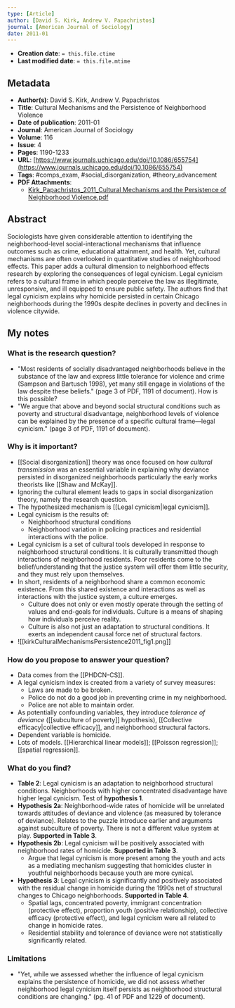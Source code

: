 ```yaml
---
type: [Article]
author: [David S. Kirk, Andrew V. Papachristos]
journal: [American Journal of Sociology]
date: 2011-01
---
```


* **Creation date**: `= this.file.ctime`
* **Last modified date**: `= this.file.mtime`

## Metadata

* **Author(s)**: David S. Kirk, Andrew V. Papachristos
* **Title**: Cultural Mechanisms and the Persistence of Neighborhood Violence
* **Date of publication**: 2011-01
* **Journal**: American Journal of Sociology
* **Volume**: 116
* **Issue**: 4
* **Pages**: 1190-1233
* **URL**: [https://www.journals.uchicago.edu/doi/10.1086/655754](https://www.journals.uchicago.edu/doi/10.1086/655754)
* **Tags**: #comps_exam, #social_disorganization, #theory_advancement
* **PDF Attachments**:
  * [Kirk_Papachristos_2011_Cultural Mechanisms and the Persistence of Neighborhood Violence.pdf](zotero://open-pdf/library/items/H64TEF87)

## Abstract

Sociologists have given considerable attention to identifying the neighborhood-level social-interactional mechanisms that influence outcomes such as crime, educational attainment, and health. Yet, cultural mechanisms are often overlooked in quantitative studies of neighborhood effects. This paper adds a cultural dimension to neighborhood effects research by exploring the consequences of legal cynicism. Legal cynicism refers to a cultural frame in which people perceive the law as illegitimate, unresponsive, and ill equipped to ensure public safety. The authors find that legal cynicism explains why homicide persisted in certain Chicago neighborhoods during the 1990s despite declines in poverty and declines in violence citywide.

## My notes

### What is the research question?

* "Most residents of socially disadvantaged neighborhoods believe in the substance of the law and express little tolerance for violence and crime (Sampson and Bartusch 1998), yet many still engage in violations of the law despite these beliefs." (page 3 of PDF, 1191 of document). How is this possible?
* "We argue that above and beyond social structural conditions such as poverty and structural disadvantage, neighborhood levels of violence can be explained by the presence of a specific cultural frame—legal cynicism." (page 3 of PDF, 1191 of document).

### Why is it important?

* [[Social disorganization]] theory was once focused on how *cultural transmission* was an essential variable in explaining why deviance persisted in disorganized neighborhoods particularly the early works theorists like [[Shaw and McKay]].
* Ignoring the cultural element leads to gaps in social disorganization theory, namely the research question.
* The hypothesized mechanism is [[Legal cynicism|legal cynicism]].
* Legal cynicism is the results of:
	* Neighborhood structural conditions
	* Neighborhood variation in policing practices and residential interactions with the police.
* Legal cynicism is a set of cultural tools developed in response to neighborhood structural conditions. It is culturally transmitted though interactions of neighborhood residents. Poor residents come to the belief/understanding that the justice system will offer them little security, and they must rely upon themselves.
* In short, residents of a neighborhood share a common economic existence. From this shared existence and interactions as well as interactions with the justice system, a culture emerges.
	* Culture does not only or even mostly operate through the setting of values and end-goals for individuals. Culture is a means of shaping how individuals perceive reality.
	* Culture is also not just an adaptation to structural conditions. It exerts an independent causal force net of structural factors.
* ![[kirkCulturalMechanismsPersistence2011_fig1.png]]

### How do you propose to answer your question?

* Data comes from the [[PHDCN-CS]].
* A legal cynicism index is created from a variety of survey measures:
	* Laws are made to be broken.
	* Police do not do a good job in preventing crime in my neighborhood.
	* Police are not able to maintain order.
* As potentially confounding variables, they introduce *tolerance of deviance* ([[subculture of poverty]] hypothesis),  [[Collective efficacy|collective efficacy]], and neighborhood structural factors.
* Dependent variable is homicide.
* Lots of models. [[Hierarchical linear models]]; [[Poisson regression]]; [[spatial regression]].

### What do you find?

* **Table 2**: Legal cynicism is an adaptation to neighborhood structural conditions. Neighborhoods with higher concentrated disadvantage have higher legal cynicism. Test of **hypothesis 1**.
* **Hypothesis 2a**: Neighborhood-wide rates of homicide will be unrelated towards attitudes of deviance and violence (as measured by tolerance of deviance). Relates to the puzzle introduce earlier and arguments against subculture of poverty. There is not a different value system at play. **Supported in Table 3**.
* **Hypothesis 2b**: Legal cynicism will be positively associated with neighborhood rates of homicide. **Supported in Table 3**.
	* Argue that legal cynicism is more present among the youth and acts as a mediating mechanism suggesting that homicides cluster in youthful neighborhoods because youth are more cynical.
* **Hypothesis 3**: Legal cynicism is significantly and positively associated with the residual change in homicide during the 1990s net of structural changes to Chicago neighborhoods. **Supported in Table 4**.
	* Spatial lags, concentrated poverty, immigrant concentration (protective effect), proportion youth (positive relationship), collective efficacy (protective effect), and legal cynicism were all related to change in homicide rates.
	* Residential stability and tolerance of deviance were not statistically significantly related.

### Limitations

* "Yet, while we assessed whether the influence of legal cynicism explains the persistence of homicide, we did not assess whether neighborhood legal cynicism itself persists as neighborhood structural conditions are changing." (pg. 41 of PDF and 1229 of document).